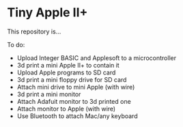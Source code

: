 # Tiny Apple II+

This repository is...

To do:
- Upload Integer BASIC and Applesoft to a microcontroller
- 3d print a mini Apple II+ to contain it
- Upload Apple programs to SD card
- 3d print a mini floppy drive for SD card
- Attach mini drive to mini Apple (with wire)
- 3d print a mini monitor
- Attach Adafuit monitor to 3d printed one
- Attach monitor to Apple (with wire)
- Use Bluetooth to attach Mac/any keyboard
